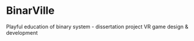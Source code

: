 # BinarVille
Playful education of binary system - dissertation project
VR game design & development
